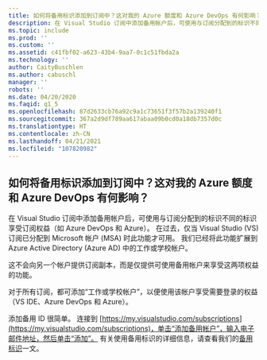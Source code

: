 ```yaml
---
title: 如何将备用标识添加到订阅中？这对我的 Azure 额度和 Azure DevOps 有何影响？
description: 在 Visual Studio 订阅中添加备用帐户后，可使用与订阅分配到的标识不同的标识...
ms.topic: include
ms.prod: ''
ms.custom: ''
ms.assetid: c41fbf02-a623-43b4-9aa7-0c1c51fbda2a
ms.technology: ''
author: CaityBuschlen
ms.author: cabuschl
manager: ''
robots: ''
ms.date: 04/20/2020
ms.faqid: q1_5
ms.openlocfilehash: 87d2633cb76a92c9a1c73651f3f57b2a139240f1
ms.sourcegitcommit: 367a2d9df789aa617abaa09b0cd0a18db7357d0c
ms.translationtype: HT
ms.contentlocale: zh-CN
ms.lasthandoff: 04/21/2021
ms.locfileid: "107820982"
---
```

## <a name="how-do-i-add-alternate-identities-to-my-subscription-and-how-does-this-impact-my-azure-credits-and-azure-devops"></a>如何将备用标识添加到订阅中？这对我的 Azure 额度和 Azure DevOps 有何影响？

在 Visual Studio 订阅中添加备用帐户后，可使用与订阅分配到的标识不同的标识享受订阅权益（如 Azure DevOps 和 Azure）。 在过去，仅当 Visual Studio (VS) 订阅已分配到 Microsoft 帐户 (MSA) 时此功能才可用。  我们已经将此功能扩展到 Azure Active Directory (Azure AD) 中的工作或学校帐户。

这不会向另一个帐户提供订阅副本，而是仅提供可使用备用帐户来享受这两项权益的功能。

对于所有订阅，都可添加“工作或学校帐户”，以便使用该帐户享受需要登录的权益（VS IDE、Azure DevOps 和 Azure）。

添加备用 ID 很简单。 连接到 [https://my.visualstudio.com/subscriptions](https://my.visualstudio.com/subscriptions)，单击“添加备用帐户”，输入电子邮件地址，然后单击“添加”。 有关使用备用标识的详细信息，请查看我们的[备用标识](https://docs.microsoft.com/visualstudio/subscriptions/vs-alternate-identity)一文。
